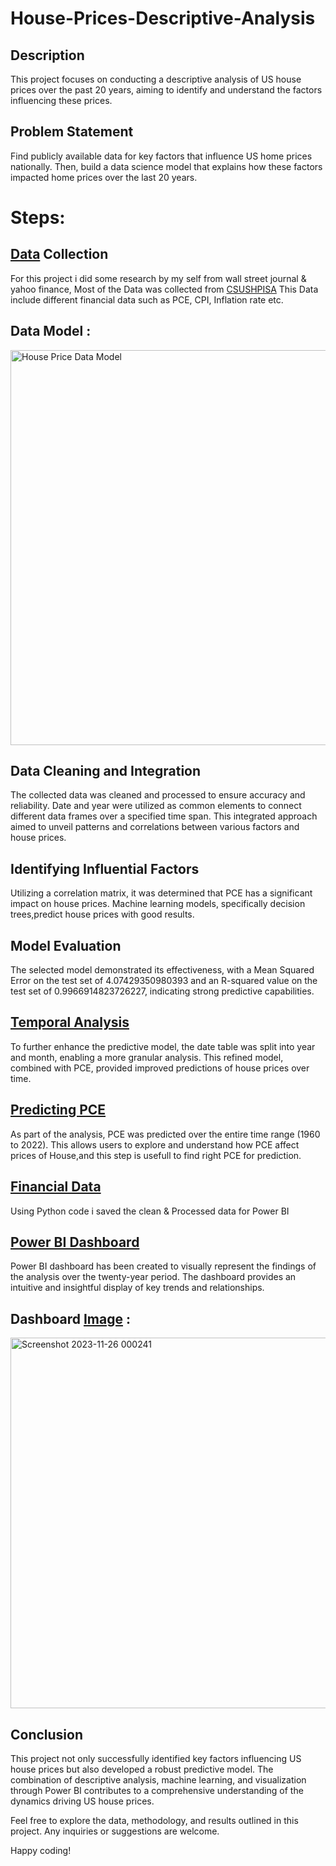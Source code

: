 # House-Prices-Descriptive-Analysis

## Description
This project focuses on conducting a descriptive analysis of US house prices over the past 20 years, aiming to identify and understand the factors influencing these prices.

## Problem Statement 
Find publicly available data for key factors that influence US home prices nationally. Then, build a data science model that explains how these factors impacted home prices over the last 20 years.


# Steps:

## [Data](https://fred.stlouisfed.org/series/CSUSHPISA) Collection
For this project i did some research by my self from wall street journal & yahoo finance, Most of the Data was collected from [CSUSHPISA](https://fred.stlouisfed.org/series/CSUSHPISA)
This Data include different financial data such as PCE, CPI, Inflation rate etc.

## Data Model :
<img width="632" alt="House Price Data Model" src="https://github.com/vish1108/House-Prices-Descriptive-Analysis/assets/68471486/24fb3c92-8550-4ed5-a10a-2f92f4cc03f2">

## Data Cleaning and Integration
The collected data was cleaned and processed to ensure accuracy and reliability. Date and year were utilized as common elements to connect different data frames over a specified time span. This integrated approach aimed to unveil patterns and correlations between various factors and house prices.

## Identifying Influential Factors
Utilizing a correlation matrix, it was determined that PCE has a significant impact on house prices. Machine learning models, specifically decision trees,predict house prices with good results.

## Model Evaluation
The selected model demonstrated its effectiveness, with a Mean Squared Error on the test set of 4.07429350980393 and an R-squared value on the test set of 0.9966914823726227, indicating strong predictive capabilities.

## [Temporal Analysis](https://github.com/vish1108/House-Prices-Descriptive-Analysis/blob/master/Exploring_HousingData.ipynb)
To further enhance the predictive model, the date table was split into year and month, enabling a more granular analysis. This refined model, combined with PCE, provided improved predictions of house prices over time.

## [Predicting PCE](https://github.com/vish1108/House-Prices-Descriptive-Analysis/blob/master/PCE%20Linear%20Regression.ipynb)
As part of the analysis, PCE was predicted over the entire time range (1960 to 2022). This allows users to explore and understand how PCE affect prices of House,and this step is usefull to find right PCE for prediction.

## [Financial Data](https://github.com/vish1108/House-Prices-Descriptive-Analysis/blob/master/Data/financial_data.csv)
Using Python code i saved the clean & Processed data for Power BI

## [Power BI  Dashboard](https://github.com/vish1108/House-Prices-Descriptive-Analysis/blob/master/Power%20BI%20Visualization.pbix)
Power BI dashboard has been created to visually represent the findings of the analysis over the twenty-year period. The dashboard provides an intuitive and insightful display of key trends and relationships.

## Dashboard [Image](https://github.com/vish1108/House-Prices-Descriptive-Analysis/blob/master/Screenshot%202023-11-26%20000241.png) :

<img width="593" alt="Screenshot 2023-11-26 000241" src="https://github.com/vish1108/House-Prices-Descriptive-Analysis/assets/68471486/c1a955c7-8aa5-4bac-b4c6-f06c248d4df8">

## Conclusion
This project not only successfully identified key factors influencing US house prices but also developed a robust predictive model. The combination of descriptive analysis, machine learning, and visualization through Power BI contributes to a comprehensive understanding of the dynamics driving US house prices.

Feel free to explore the data, methodology, and results outlined in this project. Any inquiries or suggestions are welcome.

Happy coding!
